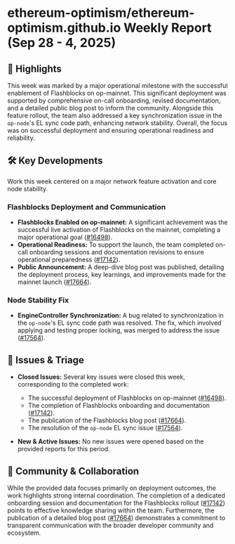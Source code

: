 # ethereum-optimism/ethereum-optimism.github.io Weekly Report (Sep 28 - 4, 2025)

## 🚀 Highlights
This week was marked by a major operational milestone with the successful enablement of Flashblocks on op-mainnet. This significant deployment was supported by comprehensive on-call onboarding, revised documentation, and a detailed public blog post to inform the community. Alongside this feature rollout, the team also addressed a key synchronization issue in the `op-node`'s EL sync code path, enhancing network stability. Overall, the focus was on successful deployment and ensuring operational readiness and reliability.

## 🛠️ Key Developments
Work this week centered on a major network feature activation and core node stability.

### Flashblocks Deployment and Communication
- **Flashblocks Enabled on op-mainnet:** A significant achievement was the successful live activation of Flashblocks on the mainnet, completing a major operational goal ([#16498](https://github.com/ethereum-optimism/ethereum-optimism.github.io/issues/16498)).
- **Operational Readiness:** To support the launch, the team completed on-call onboarding sessions and documentation revisions to ensure operational preparedness ([#17142](https://github.com/ethereum-optimism/ethereum-optimism.github.io/issues/17142)).
- **Public Announcement:** A deep-dive blog post was published, detailing the deployment process, key learnings, and improvements made for the mainnet launch ([#17664](https://github.com/ethereum-optimism/ethereum-optimism.github.io/issues/17664)).

### Node Stability Fix
- **EngineController Synchronization:** A bug related to synchronization in the `op-node`'s EL sync code path was resolved. The fix, which involved applying and testing proper locking, was merged to address the issue ([#17564](https://github.com/ethereum-optimism/ethereum-optimism.github.io/issues/17564)).

## 🐛 Issues & Triage
- **Closed Issues:** Several key issues were closed this week, corresponding to the completed work:
    - The successful deployment of Flashblocks on op-mainnet ([#16498](https://github.com/ethereum-optimism/ethereum-optimism.github.io/issues/16498)).
    - The completion of Flashblocks onboarding and documentation ([#17142](https://github.com/ethereum-optimism/ethereum-optimism.github.io/issues/17142)).
    - The publication of the Flashblocks blog post ([#17664](https://github.com/ethereum-optimism/ethereum-optimism.github.io/issues/17664)).
    - The resolution of the `op-node` EL sync issue ([#17564](https://github.com/ethereum-optimism/ethereum-optimism.github.io/issues/17564)).

- **New & Active Issues:** No new issues were opened based on the provided reports for this period.

## 💬 Community & Collaboration
While the provided data focuses primarily on deployment outcomes, the work highlights strong internal coordination. The completion of a dedicated onboarding session and documentation for the Flashblocks rollout ([#17142](https://github.com/ethereum-optimism/ethereum-optimism.github.io/issues/17142)) points to effective knowledge sharing within the team. Furthermore, the publication of a detailed blog post ([#17664](https://github.com/ethereum-optimism/ethereum-optimism.github.io/issues/17664)) demonstrates a commitment to transparent communication with the broader developer community and ecosystem.